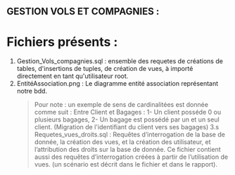 ## GESTION VOLS ET COMPAGNIES : 

# Fichiers présents : 
1. Gestion_Vols_compagnies.sql : ensemble des requetes de créations de tables, d'insertions de tuples, de création de vues, à importé directement en tant qu'utilisateur root.
2. EntitéAssociation.png : Le diagramme entité association représentant notre bdd. 
    > Pour note : un exemple de sens de cardinalitées est donnée comme suit :
    > Entre Client et Bagages :
    > 1- Un client posséde 0 ou plusieurs bagages,
    > 2- Un bagage est possédé par un et un seul client.
    > (Migration de l'identifiant du client vers ses bagages)
3.s Requetes_vues_droits.sql : Requêtes d’interrogation de la base de donnée, la création des vues, et la création des utilisateur, et l’attribution des droits sur la base de donnée. Ce fichier contient aussi des requêtes d’interrogation créées à partir de l’utilisation de vues. (un scénario est décrit dans le fichier et dans le rapport).
